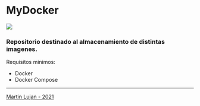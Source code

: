 # MyDocker

![](https://whitfin.io/content/images/2018/04/docker-rust-cover.png)


### Repositorio destinado al almacenamiento de distintas imagenes.

Requisitos minimos:

- Docker
- Docker Compose
---

[Martin Lujan - 2021 ](https://www.linkedin.com/in/martinlujan-/)